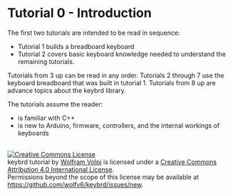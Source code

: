 Tutorial 0 - Introduction
=========================
The first two tutorials are intended to be read in sequence:
* Tutorial 1 builds a breadboard keyboard
* Tutorial 2 covers basic keyboard knowledge needed to understand the remaining tutorials.

Tutorials from 3 up can be read in any order.
Tutorials 2 through 7 use the keyboard breadboard that was built in tutorial 1.
Tutorials from 8 up are advance topics about the keybrd library.

The tutorials assume the reader:
* is familiar with C++
* is new to Arduino, firmware, controllers, and the internal workings of keyboards

<br>
<a rel="license" href="http://creativecommons.org/licenses/by/4.0/"><img alt="Creative Commons License" style="border-width:0" src="https://i.creativecommons.org/l/by/4.0/88x31.png" /></a><br /><span xmlns:dct="http://purl.org/dc/terms/" property="dct:title">keybrd tutorial</span> by <a xmlns:cc="http://creativecommons.org/ns#" href="https://github.com/wolfv6/keybrd" property="cc:attributionName" rel="cc:attributionURL">Wolfram Volpi</a> is licensed under a <a rel="license" href="http://creativecommons.org/licenses/by/4.0/">Creative Commons Attribution 4.0 International License</a>.<br />Permissions beyond the scope of this license may be available at <a xmlns:cc="http://creativecommons.org/ns#" href="https://github.com/wolfv6/keybrd/issues/new" rel="cc:morePermissions">https://github.com/wolfv6/keybrd/issues/new</a>.
